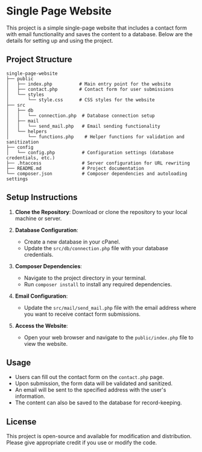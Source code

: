 # Single Page Website

This project is a simple single-page website that includes a contact form with email functionality and saves the content to a database. Below are the details for setting up and using the project.

## Project Structure

```
single-page-website
├── public
│   ├── index.php          # Main entry point for the website
│   ├── contact.php        # Contact form for user submissions
│   └── styles
│       └── style.css      # CSS styles for the website
├── src
│   ├── db
│   │   └── connection.php  # Database connection setup
│   ├── mail
│   │   └── send_mail.php   # Email sending functionality
│   └── helpers
│       └── functions.php    # Helper functions for validation and sanitization
├── config
│   └── config.php          # Configuration settings (database credentials, etc.)
├── .htaccess               # Server configuration for URL rewriting
├── README.md               # Project documentation
└── composer.json           # Composer dependencies and autoloading settings
```

## Setup Instructions

1. **Clone the Repository**: Download or clone the repository to your local machine or server.

2. **Database Configuration**:
   - Create a new database in your cPanel.
   - Update the `src/db/connection.php` file with your database credentials.

3. **Composer Dependencies**:
   - Navigate to the project directory in your terminal.
   - Run `composer install` to install any required dependencies.

4. **Email Configuration**:
   - Update the `src/mail/send_mail.php` file with the email address where you want to receive contact form submissions.

5. **Access the Website**:
   - Open your web browser and navigate to the `public/index.php` file to view the website.

## Usage

- Users can fill out the contact form on the `contact.php` page.
- Upon submission, the form data will be validated and sanitized.
- An email will be sent to the specified address with the user's information.
- The content can also be saved to the database for record-keeping.

## License

This project is open-source and available for modification and distribution. Please give appropriate credit if you use or modify the code.